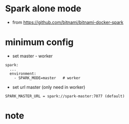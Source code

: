 # Spark alone mode 
- from https://github.com/bitnami/bitnami-docker-spark

# minimum config 

- set master - worker 
```
spark:
  ...
  environment:
    - SPARK_MODE=master   # worker 
```

- set url master (only need in worker)
```
SPARK_MASTER_URL = spark://spark-master:7077 (default)
```

# note 

